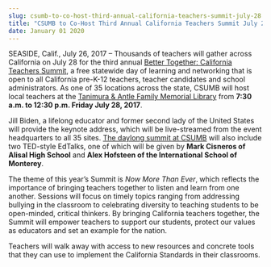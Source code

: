 ```yaml
---
slug: csumb-to-co-host-third-annual-california-teachers-summit-july-28
title: "CSUMB to Co-Host Third Annual California Teachers Summit July 28"
date: January 01 2020
---
```


 
<p>
  SEASIDE, Calif., July 26, 2017 – Thousands of teachers will gather across
  California on July 28 for the third annual
  <a href="https://cateacherssummit.com/"
    >Better Together: California Teachers Summit</a
  >, a free statewide day of learning and networking that is open to all
  California pre-K-12 teachers, teacher candidates and school administrators. As
  one of 35 locations across the state, CSUMB will host local teachers at the
  <a
    href="https://csumb.edu/directory/buildings/tanimura-antle-family-memorial-library"
    >Tanimura &amp; Antle Family Memorial Library</a
  >
  from <b>7:30 a.m. to 12:30 p.m. Friday July 28, 2017</b>.
</p>
<p>
  Jill Biden, a lifelong educator and former second lady of the United States
  will provide the keynote address, which will be live-streamed from the event
  headquarters to all 35 sites.
  <a
    href="https://csumb.edu/teach/events/3rd-annual-better-together-teachers-summit"
    >The daylong summit at CSUMB</a
  >
  will also include two TED-style EdTalks, one of which will be given by
  <b>Mark Cisneros of Alisal High School</b> and
  <b>Alex Hofsteen of the International School of Monterey</b>.
</p>
<p>
  The theme of this year’s Summit is <i>Now More Than Ever</i>, which reflects
  the importance of bringing teachers together to listen and learn from one
  another. Sessions will focus on timely topics ranging from addressing bullying
  in the classroom to celebrating diversity to teaching students to be
  open-minded, critical thinkers. By bringing California teachers together, the
  Summit will empower teachers to support our students, protect our values as
  educators and set an example for the nation.
</p>
<p>
  Teachers will walk away with access to new resources and concrete tools that
  they can use to implement the California Standards in their classrooms.
</p>
 
